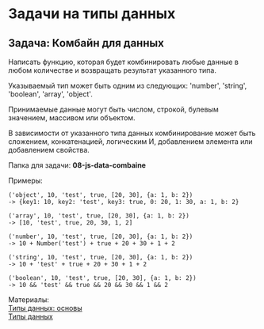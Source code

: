 # Задачи на типы данных
## Задача: Комбайн для данных

Написать функцию, которая будет комбинировать любые данные в любом количестве и возвращать результат указанного типа.

Указываемый тип может быть одним из следующих: 'number', 'string', 'boolean', 'array', 'object'.

Принимаемые данные могут быть числом, строкой, булевым значением, массивом или объектом.

В зависимости от указанного типа данных комбинирование может быть сложением, конкатенацией, логическим И, добавлением элемента или добавлением свойства.

Папка для задачи: **08-js-data-combaine**

Примеры:
```
('object', 10, 'test', true, [20, 30], {a: 1, b: 2})
-> {key1: 10, key2: 'test', key3: true, 0: 20, 1: 30, a: 1, b: 2}

('array', 10, 'test', true, [20, 30], {a: 1, b: 2})
-> [10, 'test', true, 20, 30, 1, 2]

('number', 10, 'test', true, [20, 30], {a: 1, b: 2})
-> 10 + Number('test') + true + 20 + 30 + 1 + 2

('string', 10, 'test', true, [20, 30], {a: 1, b: 2})
-> 10 + 'test' + true + 20 + 30 + 1 + 2

('boolean', 10, 'test', true, [20, 30], {a: 1, b: 2})
-> 10 && 'test' && true && 20 && 30 && 1 && 2
```
Материалы:  
[Типы данных: основы](https://learn.javascript.ru/types)  
[Типы данных](https://learn.javascript.ru/data-types)
